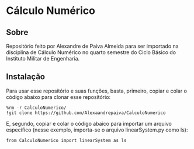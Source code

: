 # Cálculo Numérico

## Sobre

Repositório feito por Alexandre de Paiva Almeida para ser importado na disciplina de Cálculo Numérico no quarto semestre do Ciclo Básico do Instituto Militar de Engenharia.

## Instalação

Para usar esse repositório e suas funções, basta, primeiro, copiar e colar o código abaixo para clonar esse repositório:

```
%rm -r CalculoNumerico/
!git clone https://github.com/Alexaandrepaiva/CalculoNumerico
```

E, segundo, copiar e colar o código abaico para importar um arquivo específico (nesse exemplo, importa-se o arquivo linearSystem.py como ls):

```
from CalculoNumerico import linearSystem as ls
```



